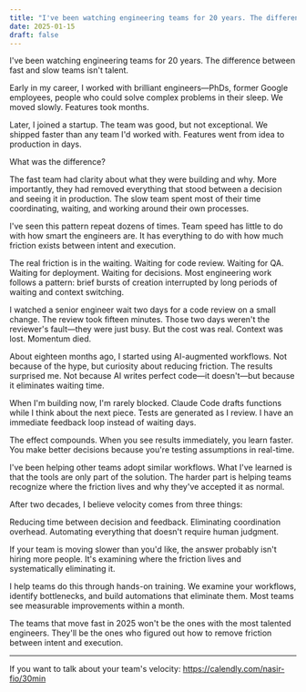 ```yaml
---
title: "I've been watching engineering teams for 20 years. The difference between fast and slow teams isn't talent."
date: 2025-01-15
draft: false
---
```


I've been watching engineering teams for 20 years. The difference between fast and slow teams isn't talent.

Early in my career, I worked with brilliant engineers—PhDs, former Google employees, people who could solve complex problems in their sleep. We moved slowly. Features took months.

Later, I joined a startup. The team was good, but not exceptional. We shipped faster than any team I'd worked with. Features went from idea to production in days.

What was the difference?

The fast team had clarity about what they were building and why. More importantly, they had removed everything that stood between a decision and seeing it in production. The slow team spent most of their time coordinating, waiting, and working around their own processes.

I've seen this pattern repeat dozens of times. Team speed has little to do with how smart the engineers are. It has everything to do with how much friction exists between intent and execution.

The real friction is in the waiting. Waiting for code review. Waiting for QA. Waiting for deployment. Waiting for decisions. Most engineering work follows a pattern: brief bursts of creation interrupted by long periods of waiting and context switching.

I watched a senior engineer wait two days for a code review on a small change. The review took fifteen minutes. Those two days weren't the reviewer's fault—they were just busy. But the cost was real. Context was lost. Momentum died.

About eighteen months ago, I started using AI-augmented workflows. Not because of the hype, but curiosity about reducing friction. The results surprised me. Not because AI writes perfect code—it doesn't—but because it eliminates waiting time.

When I'm building now, I'm rarely blocked. Claude Code drafts functions while I think about the next piece. Tests are generated as I review. I have an immediate feedback loop instead of waiting days.

The effect compounds. When you see results immediately, you learn faster. You make better decisions because you're testing assumptions in real-time.

I've been helping other teams adopt similar workflows. What I've learned is that the tools are only part of the solution. The harder part is helping teams recognize where the friction lives and why they've accepted it as normal.

After two decades, I believe velocity comes from three things:

Reducing time between decision and feedback. Eliminating coordination overhead. Automating everything that doesn't require human judgment.

If your team is moving slower than you'd like, the answer probably isn't hiring more people. It's examining where the friction lives and systematically eliminating it.

I help teams do this through hands-on training. We examine your workflows, identify bottlenecks, and build automations that eliminate them. Most teams see measurable improvements within a month.

The teams that move fast in 2025 won't be the ones with the most talented engineers. They'll be the ones who figured out how to remove friction between intent and execution.

---

If you want to talk about your team's velocity: https://calendly.com/nasir-fio/30min
